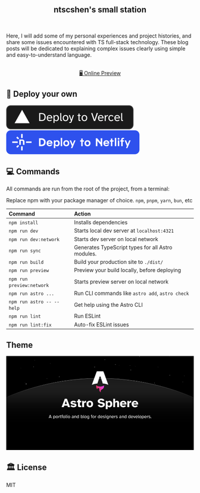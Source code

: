 <h2 align="center">ntscshen's small station</h2>
<br>

Here, I will add some of my personal experiences and project histories, and share some issues encountered with TS full-stack technology. These blog posts will be dedicated to explaining complex issues clearly using simple and easy-to-understand language.
<p align="center">
<br>
    <a href="https://ntscshen.site">🖥 Online Preview</a>
<br>
</p>

## 🚀 Deploy your own

[![Deploy with Vercel](_deploy_vercel.svg)](https://vercel.com/new/clone?repository-url=https://github.com/markhorn-dev/astro-sphere)
[![Deploy with Netlify](_deploy_netlify.svg)](https://app.netlify.com/start/deploy?repository=https://github.com/markhorn-dev/astro-sphere)

## 💻 Commands

All commands are run from the root of the project, from a terminal:

Replace npm with your package manager of choice. `npm`, `pnpm`, `yarn`, `bun`, etc

| Command                   | Action                                            |
| :------------------------ | :------------------------------------------------ |
| `npm install`             | Installs dependencies                             |
| `npm run dev`             | Starts local dev server at `localhost:4321`       |
| `npm run dev:network`     | Starts dev server on local network                |
| `npm run sync`            | Generates TypeScript types for all Astro modules. |
| `npm run build`           | Build your production site to `./dist/`           |
| `npm run preview`         | Preview your build locally, before deploying      |
| `npm run preview:network` | Starts preview server on local network            |
| `npm run astro ...`       | Run CLI commands like `astro add`, `astro check`  |
| `npm run astro -- --help` | Get help using the Astro CLI                      |
| `npm run lint`            | Run ESLint                                        |
| `npm run lint:fix`        | Auto-fix ESLint issues                            |

## Theme

[![astrosphere](./public/open-graph.jpg)](https://astro.build/themes/details/astrosphere/)

## 🏛️ License

MIT
